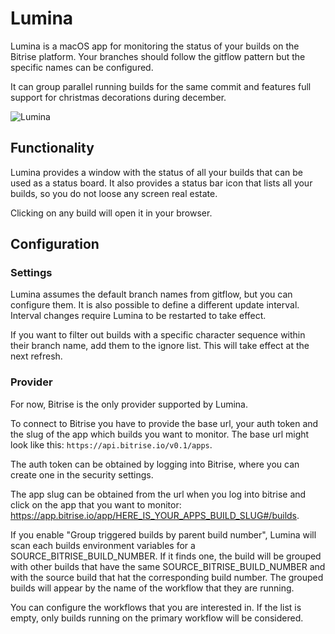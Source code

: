 #  Lumina

Lumina is a macOS app for monitoring the status of your builds on the Bitrise platform. 
Your branches should follow the gitflow pattern but the specific names can be configured.

It can group parallel running builds for the same commit and features full support for christmas decorations during december.

![Lumina](LuminaDemo.gif)

## Functionality

Lumina provides a window with the status of all your builds that can be used as a status board. It also provides a status bar icon that lists all your builds, so you do not loose any screen real estate.

Clicking on any build will open it in your browser.

## Configuration

### Settings

Lumina assumes the default branch names from gitflow, but you can configure them. It is also possible to define a different update interval. Interval changes require Lumina to be restarted to take effect.

If you want to filter out builds with a specific character sequence within their branch name, add them to the ignore list. This will take effect at the next refresh.

### Provider

For now, Bitrise is the only provider supported by Lumina.

To connect to Bitrise you have to provide the base url, your auth token and the slug of the app which builds you want to monitor. The base url might look like this: ```https://api.bitrise.io/v0.1/apps```.

The auth token can be obtained by logging into Bitrise, where you can create one in the security settings.

The app slug can be obtained from the url when you log into bitrise and click on the app that you want to monitor: https://app.bitrise.io/app/HERE_IS_YOUR_APPS_BUILD_SLUG#/builds.

If you enable "Group triggered builds by parent build number", Lumina will scan each builds environment variables for a SOURCE_BITRISE_BUILD_NUMBER. If it finds one, the build will be grouped with other builds that have the same SOURCE_BITRISE_BUILD_NUMBER and with the source build that hat the corresponding build number. The grouped builds will appear by the name of the workflow that they are running.

You can configure the workflows that you are interested in. If the list is empty, only builds running on the primary workflow will be considered.
